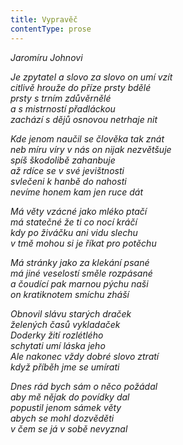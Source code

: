 ```yaml
---
title: Vypravěč
contentType: prose
---
```


_Jaromíru Johnovi_

_Je zpytatel a slovo za slovo on umí vzít  
citlivě hrouže do příze prsty bdělé  
prsty s trním zdůvěrnělé  
a s mistrností přadláckou  
zachází s dějů osnovou netrhaje nit_

  

_Kde jenom naučil se člověka tak znát  
neb míru víry v nás on nijak nezvětšuje  
spíš škodolibě zahanbuje  
až rdíce se v své jevištnosti  
svlečeni k hanbě do nahosti  
nevíme honem kam jen ruce dát_

  

_Má věty vzácné jako mléko ptačí  
má statečné že ti co nocí kráčí  
kdy po živáčku ani vidu slechu  
v tmě mohou si je říkat pro potěchu_

  

_Má stránky jako za klekání psané  
má jiné veselostí směle rozpásané  
a čoudící pak marnou pýchu naši  
on kratiknotem smíchu zháší_

  

_Obnovil slávu starých draček  
želených časů vykladaček  
Doderky žití rozlétlého  
schytati umí láska jeho  
Ale nakonec vždy dobré slovo ztratí  
když příběh jme se umírati_

  

_Dnes rád bych sám o něco požádal  
aby mě nějak do povídky dal  
popustil jenom sámek věty  
abych se mohl dozvěděti  
v čem se já v sobě nevyznal_
